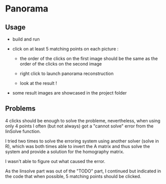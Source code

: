 # Panorama

## Usage

- build and run

- click on at least 5 matching points on each picture :
	
	- the order of the clicks on the first image should be the same as the order of the clicks on the second image

	- right click to launch panorama reconstruction 

	- look at the result !

- some result images are showcased in the project folder

## Problems 

4 clicks should be enough to solve the probleme, nevertheless, when using only 4 points I often (but not always) got a "cannot solve" error from the linSolve function. 

I tried two times to solve the erroring system using another solver (solve in R), which was both times able to invert the A matrix and thus solve the system and provide a solution for the homography matrix.

I wasn't able to figure out what caused the error.

As the linsolve part was out of the "TODO" part, I continued but indicated in the code that when possible, 5 matching points should be clicked.
